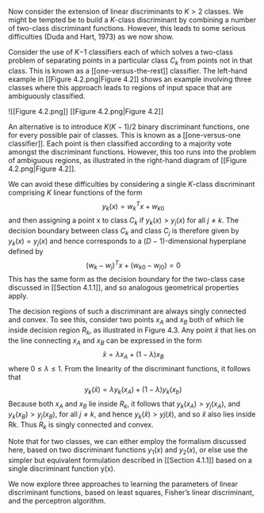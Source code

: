 Now consider the extension of linear discriminants to $K \gt 2$ classes. We might be tempted be to build a *K*-class discriminant by combining a number of two-class discriminant functions. However, this leads to some serious difficulties (Duda and Hart, 1973) as we now show.

Consider the use of *K*−1 classifiers each of which solves a two-class problem of separating points in a particular class $C_k$ from points not in that class. This is known as a [[one-versus-the-rest]] classifier. The left-hand example in [[Figure 4.2.png|Figure 4.2]] shows an example involving three classes where this approach leads to regions of input space that are ambiguously classified.

![[Figure 4.2.png]]
[[Figure 4.2.png|Figure 4.2]]

An alternative is to introduce $K(K − 1)/2$ binary discriminant functions, one for every possible pair of classes. This is known as a [[one-versus-one classifier]]. Each point is then classified according to a majority vote amongst the discriminant functions. However, this too runs into the problem of ambiguous regions, as illustrated in the right-hand diagram of [[Figure 4.2.png|Figure 4.2]].

We can avoid these difficulties by considering a single *K*-class discriminant comprising *K* linear functions of the form
$$
y_k(x) = w^T_kx + w_{k0}
\tag{4.9}
$$
and then assigning a point x to class $C_k$ if $y_k(x) \gt y_j(x)$ for all $j \neq k$. The decision boundary between class $C_k$ and class $C_j$ is therefore given by $y_k(x) = y_j(x)$ and hence corresponds to a (*D* − 1)-dimensional hyperplane defined by
$$
(w_k - w_j)^Tx + (w_{k0}-w_{j0}) = 0
\tag{4.10}
$$
This has the same form as the decision boundary for the two-class case discussed in [[Section 4.1.1]], and so analogous geometrical properties apply.

The decision regions of such a discriminant are always singly connected and convex. To see this, consider two points $x_A$ and $x_B$ both of which lie inside decision region $R_k$, as illustrated in Figure 4.3. Any point $\widehat{x}$ that lies on the line connecting $x_A$ and $x_B$ can be expressed in the form
$$
\widehat{x} = \lambda x_A+(1-\lambda)x_B
\tag{4.11}
$$
where $0 \leq \lambda \leq 1$. From the linearity of the discriminant functions, it follows that
$$
y_k(\widehat{x}) = \lambda y_k(x_A) + (1-\lambda)y_k(x_b)
\tag{4.12}
$$
Because both $x_A$ and $x_B$ lie inside $R_k$, it follows that $y_k(x_A) \gt y_j(x_A)$, and $y_k(x_B) \gt y_j(x_B)$, for all $j \neq k$, and hence $y_k(\widehat{x}) \gt yj(\widehat{x})$, and so $\widehat{x}$ also lies inside Rk. Thus $R_k$ is singly connected and convex.

Note that for two classes, we can either employ the formalism discussed here, based on two discriminant functions $y_1(x)$ and $y_2(x)$, or else use the simpler but equivalent formulation described in [[Section 4.1.1]] based on a single discriminant function y(x).

We now explore three approaches to learning the parameters of linear discriminant functions, based on least squares, Fisher’s linear discriminant, and the perceptron algorithm.
